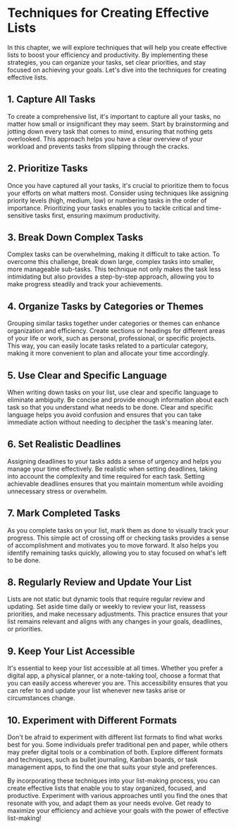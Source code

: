 Techniques for Creating Effective Lists
==================================================

In this chapter, we will explore techniques that will help you create effective lists to boost your efficiency and productivity. By implementing these strategies, you can organize your tasks, set clear priorities, and stay focused on achieving your goals. Let's dive into the techniques for creating effective lists.

**1. Capture All Tasks**
------------------------

To create a comprehensive list, it's important to capture all your tasks, no matter how small or insignificant they may seem. Start by brainstorming and jotting down every task that comes to mind, ensuring that nothing gets overlooked. This approach helps you have a clear overview of your workload and prevents tasks from slipping through the cracks.

**2. Prioritize Tasks**
-----------------------

Once you have captured all your tasks, it's crucial to prioritize them to focus your efforts on what matters most. Consider using techniques like assigning priority levels (high, medium, low) or numbering tasks in the order of importance. Prioritizing your tasks enables you to tackle critical and time-sensitive tasks first, ensuring maximum productivity.

**3. Break Down Complex Tasks**
-------------------------------

Complex tasks can be overwhelming, making it difficult to take action. To overcome this challenge, break down large, complex tasks into smaller, more manageable sub-tasks. This technique not only makes the task less intimidating but also provides a step-by-step approach, allowing you to make progress steadily and track your achievements.

**4. Organize Tasks by Categories or Themes**
---------------------------------------------

Grouping similar tasks together under categories or themes can enhance organization and efficiency. Create sections or headings for different areas of your life or work, such as personal, professional, or specific projects. This way, you can easily locate tasks related to a particular category, making it more convenient to plan and allocate your time accordingly.

**5. Use Clear and Specific Language**
--------------------------------------

When writing down tasks on your list, use clear and specific language to eliminate ambiguity. Be concise and provide enough information about each task so that you understand what needs to be done. Clear and specific language helps you avoid confusion and ensures that you can take immediate action without needing to decipher the task's meaning later.

**6. Set Realistic Deadlines**
------------------------------

Assigning deadlines to your tasks adds a sense of urgency and helps you manage your time effectively. Be realistic when setting deadlines, taking into account the complexity and time required for each task. Setting achievable deadlines ensures that you maintain momentum while avoiding unnecessary stress or overwhelm.

**7. Mark Completed Tasks**
---------------------------

As you complete tasks on your list, mark them as done to visually track your progress. This simple act of crossing off or checking tasks provides a sense of accomplishment and motivates you to move forward. It also helps you identify remaining tasks quickly, allowing you to stay focused on what's left to be done.

**8. Regularly Review and Update Your List**
--------------------------------------------

Lists are not static but dynamic tools that require regular review and updating. Set aside time daily or weekly to review your list, reassess priorities, and make necessary adjustments. This practice ensures that your list remains relevant and aligns with any changes in your goals, deadlines, or priorities.

**9. Keep Your List Accessible**
--------------------------------

It's essential to keep your list accessible at all times. Whether you prefer a digital app, a physical planner, or a note-taking tool, choose a format that you can easily access wherever you are. This accessibility ensures that you can refer to and update your list whenever new tasks arise or circumstances change.

**10. Experiment with Different Formats**
-----------------------------------------

Don't be afraid to experiment with different list formats to find what works best for you. Some individuals prefer traditional pen and paper, while others may prefer digital tools or a combination of both. Explore different formats and techniques, such as bullet journaling, Kanban boards, or task management apps, to find the one that suits your style and preferences.

By incorporating these techniques into your list-making process, you can create effective lists that enable you to stay organized, focused, and productive. Experiment with various approaches until you find the ones that resonate with you, and adapt them as your needs evolve. Get ready to maximize your efficiency and achieve your goals with the power of effective list-making!
